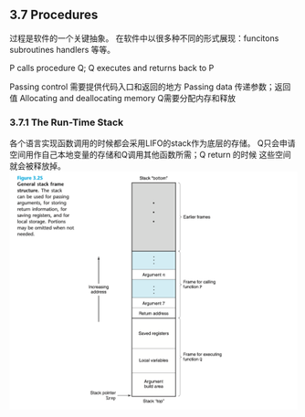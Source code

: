 ## 3.7 Procedures
过程是软件的一个关键抽象。 在软件中以很多种不同的形式展现：funcitons subroutines handlers 等等。

P calls procedure Q; Q executes and returns back to P

Passing control 需要提供代码入口和返回的地方
Passing data 传递参数；返回值
Allocating and deallocating memory Q需要分配内存和释放

### 3.7.1 The Run-Time Stack
各个语言实现函数调用的时候都会采用LIFO的stack作为底层的存储。
Q只会申请空间用作自己本地变量的存储和Q调用其他函数所需；Q return 的时候 这些空间就会被释放掉。
![](2022-01-19-11-32-45.png)